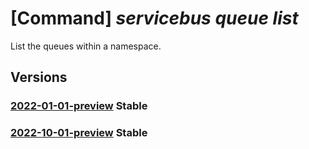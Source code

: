 # [Command] _servicebus queue list_

List the queues within a namespace.

## Versions

### [2022-01-01-preview](/Resources/mgmt-plane/L3N1YnNjcmlwdGlvbnMve30vcmVzb3VyY2Vncm91cHMve30vcHJvdmlkZXJzL21pY3Jvc29mdC5zZXJ2aWNlYnVzL25hbWVzcGFjZXMve30vcXVldWVz/2022-01-01-preview.xml) **Stable**

<!-- mgmt-plane /subscriptions/{}/resourcegroups/{}/providers/microsoft.servicebus/namespaces/{}/queues 2022-01-01-preview -->

### [2022-10-01-preview](/Resources/mgmt-plane/L3N1YnNjcmlwdGlvbnMve30vcmVzb3VyY2Vncm91cHMve30vcHJvdmlkZXJzL21pY3Jvc29mdC5zZXJ2aWNlYnVzL25hbWVzcGFjZXMve30vcXVldWVz/2022-10-01-preview.xml) **Stable**

<!-- mgmt-plane /subscriptions/{}/resourcegroups/{}/providers/microsoft.servicebus/namespaces/{}/queues 2022-10-01-preview -->

